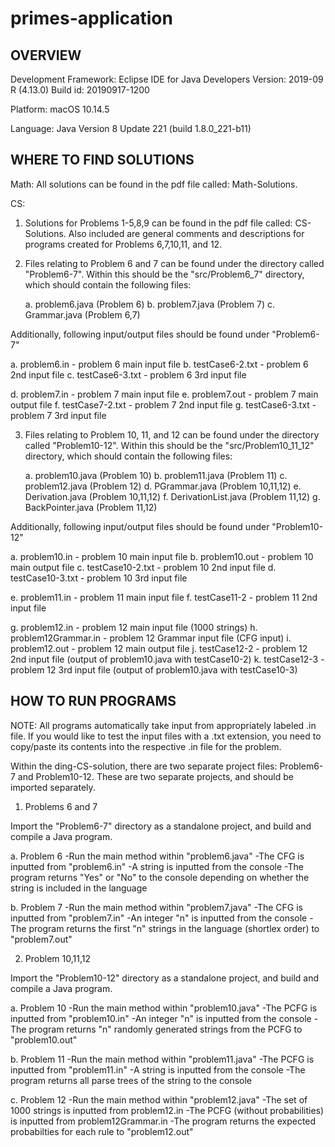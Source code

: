 # primes-application
OVERVIEW
----------------------------------
Development Framework:
Eclipse IDE for Java Developers
Version: 2019-09 R (4.13.0)
Build id: 20190917-1200

Platform:
macOS 10.14.5

Language:
Java Version 8 Update 221 (build 1.8.0_221-b11)


WHERE TO FIND SOLUTIONS
-----------------------------------
Math:
All solutions can be found in the pdf file called: Math-Solutions.

CS:
1) Solutions for Problems 1-5,8,9 can be found in the pdf file called: CS-Solutions. Also included are general comments and descriptions for programs created for Problems 6,7,10,11, and 12.

2) Files relating to Problem 6 and 7 can be found under the directory called "Problem6-7". Within this should be the "src/Problem6_7" directory, which should contain the following files:
   
   a. problem6.java (Problem 6)
   b. problem7.java (Problem 7)
   c. Grammar.java (Problem 6,7)
   
Additionally, following input/output files should be found under "Problem6-7"

   a. problem6.in - problem 6 main input file
   b. testCase6-2.txt - problem 6 2nd input file
   c. testCase6-3.txt - problem 6 3rd input file
   
   d. problem7.in - problem 7 main input file
   e. problem7.out - problem 7 main output file
   f. testCase7-2.txt - problem 7 2nd input file
   g. testCase6-3.txt - problem 7 3rd input file
   
3) Files relating to Problem 10, 11, and 12 can be found under the directory called "Problem10-12". Within this should be the "src/Problem10_11_12" directory, which should contain the following files:
   
   a. problem10.java (Problem 10)
   b. problem11.java (Problem 11)
   c. problem12.java (Problem 12)
   d. PGrammar.java (Problem 10,11,12)
   e. Derivation.java (Problem 10,11,12)
   f. DerivationList.java (Problem 11,12)
   g. BackPointer.java (Problem 11,12)
   
Additionally, following input/output files should be found under "Problem10-12"

   a. problem10.in - problem 10 main input file
   b. problem10.out - problem 10 main output file
   c. testCase10-2.txt - problem 10 2nd input file
   d. testCase10-3.txt - problem 10 3rd input file
   
   e. problem11.in - problem 11 main input file
   f. testCase11-2 - problem 11 2nd input file
   
   g. problem12.in - problem 12 main input file (1000 strings)
   h. problem12Grammar.in - problem 12 Grammar input file (CFG input)
   i. problem12.out - problem 12 main output file
   j. testCase12-2 - problem 12 2nd input file (output of problem10.java with testCase10-2)
   k. testCase12-3 - problem 12 3rd input file (output of problem10.java with testCase10-3)
   
   
HOW TO RUN PROGRAMS
---------------------------------
 NOTE: All programs automatically take input from appropriately labeled .in file. If you would like to test the input files with a .txt extension, you need to copy/paste its contents into the respective .in file for the problem.
 
 Within the ding-CS-solution, there are two separate project files: Problem6-7 and Problem10-12. These are two separate projects, and should be imported separately.
 
1) Problems 6 and 7

Import the "Problem6-7" directory as a standalone project, and build and compile a Java program.

   a. Problem 6
      -Run the main method within "problem6.java"
      -The CFG is inputted from "problem6.in"
      -A string is inputted from the console
      -The program returns "Yes" or "No" to the console depending on whether the string is included in the language
      
   b. Problem 7
      -Run the main method within "problem7.java"
      -The CFG is inputted from "problem7.in"
      -An integer "n" is inputted from the console
      -The program returns the first "n" strings in the language (shortlex order) to "problem7.out"
      
2) Problem 10,11,12

Import the "Problem10-12" directory as a standalone project, and build and compile a Java program.

   a. Problem 10
      -Run the main method within "problem10.java"
      -The PCFG is inputted from "problem10.in"
      -An integer "n" is inputted from the console
      -The program returns "n" randomly generated strings from the PCFG to "problem10.out"
      
   b. Problem 11
      -Run the main method within "problem11.java"
      -The PCFG is inputted from "problem11.in"
      -A string is inputted from the console
      -The program returns all parse trees of the string to the console
      
   c. Problem 12
      -Run the main method within "problem12.java"
      -The set of 1000 strings is inputted from problem12.in
      -The PCFG (without probabilities) is inputted from problem12Grammar.in
      -The program returns the expected probabilties for each rule to "problem12.out"


      
